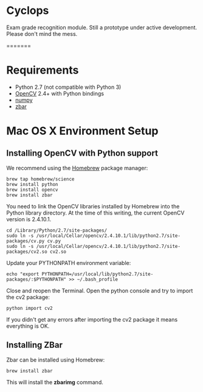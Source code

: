 Cyclops
=======

Exam grade recognition module. Still a prototype under active development. Please don't mind the mess.

=======
# Requirements
- Python 2.7 (not compatible with Python 3)
- [OpenCV](http://opencv.org) 2.4+ with Python bindings
- [numpy](http://opencv.org)
- [zbar](http://zbar.sourceforge.net)

# Mac OS X Environment Setup

## Installing OpenCV with Python support

We recommend using the [Homebrew](http://brew.sh) package manager:

    brew tap homebrew/science
    brew install python
    brew install opencv
    brew install zbar

You need to link the OpenCV libraries installed by Homebrew into the Python library directory. At the time of this writing, the current OpenCV version is 2.4.10.1. 

    cd /Library/Python/2.7/site-packages/
    sudo ln -s /usr/local/Cellar/opencv/2.4.10.1/lib/python2.7/site-packages/cv.py cv.py
    sudo ln -s /usr/local/Cellar/opencv/2.4.10.1/lib/python2.7/site-packages/cv2.so cv2.so

Update your PYTHONPATH environment variable:

    echo "export PYTHONPATH=/usr/local/lib/python2.7/site-packages/:$PYTHONPATH" >> ~/.bash_profile

Close and reopen the Terminal. Open the python console and try to import the cv2 package:

    python import cv2

If you didn't get any errors after importing the cv2 package it means everything is OK.

## Installing ZBar

Zbar can be installed using Homebrew:

    brew install zbar

This will install the **zbarimg** command.
